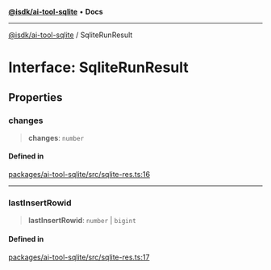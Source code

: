 [**@isdk/ai-tool-sqlite**](../README.md) • **Docs**

***

[@isdk/ai-tool-sqlite](../globals.md) / SqliteRunResult

# Interface: SqliteRunResult

## Properties

### changes

> **changes**: `number`

#### Defined in

[packages/ai-tool-sqlite/src/sqlite-res.ts:16](https://github.com/isdk/ai-tool-sqlite.js/blob/2074f3184b560899d73c24ac00df4826aa912675/src/sqlite-res.ts#L16)

***

### lastInsertRowid

> **lastInsertRowid**: `number` \| `bigint`

#### Defined in

[packages/ai-tool-sqlite/src/sqlite-res.ts:17](https://github.com/isdk/ai-tool-sqlite.js/blob/2074f3184b560899d73c24ac00df4826aa912675/src/sqlite-res.ts#L17)
